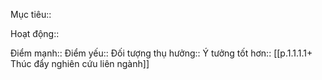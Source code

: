 

Mục tiêu::

Hoạt động::

Điểm mạnh::
Điểm yếu::
Đối tượng thụ hưởng::
Ý tưởng tốt hơn:: [[p.1.1.1.1+ Thúc đẩy nghiên cứu liên ngành]]
